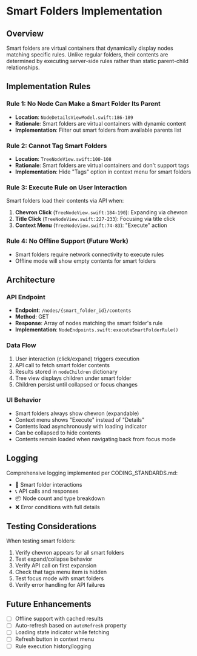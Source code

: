 # Smart Folders Implementation

## Overview
Smart folders are virtual containers that dynamically display nodes matching specific rules. Unlike regular folders, their contents are determined by executing server-side rules rather than static parent-child relationships.

## Implementation Rules

### Rule 1: No Node Can Make a Smart Folder Its Parent
- **Location**: `NodeDetailsViewModel.swift:186-189`
- **Rationale**: Smart folders are virtual containers with dynamic content
- **Implementation**: Filter out smart folders from available parents list

### Rule 2: Cannot Tag Smart Folders
- **Location**: `TreeNodeView.swift:100-108`
- **Rationale**: Smart folders are virtual containers and don't support tags
- **Implementation**: Hide "Tags" option in context menu for smart folders

### Rule 3: Execute Rule on User Interaction
Smart folders load their contents via API when:
1. **Chevron Click** (`TreeNodeView.swift:184-190`): Expanding via chevron
2. **Title Click** (`TreeNodeView.swift:227-233`): Focusing via title click
3. **Context Menu** (`TreeNodeView.swift:74-83`): "Execute" action

### Rule 4: No Offline Support (Future Work)
- Smart folders require network connectivity to execute rules
- Offline mode will show empty contents for smart folders

## Architecture

### API Endpoint
- **Endpoint**: `/nodes/{smart_folder_id}/contents`
- **Method**: GET
- **Response**: Array of nodes matching the smart folder's rule
- **Implementation**: `NodeEndpoints.swift:executeSmartFolderRule()`

### Data Flow
1. User interaction (click/expand) triggers execution
2. API call to fetch smart folder contents
3. Results stored in `nodeChildren` dictionary
4. Tree view displays children under smart folder
5. Children persist until collapsed or focus changes

### UI Behavior
- Smart folders always show chevron (expandable)
- Context menu shows "Execute" instead of "Details"
- Contents load asynchronously with loading indicator
- Can be collapsed to hide contents
- Contents remain loaded when navigating back from focus mode

## Logging
Comprehensive logging implemented per CODING_STANDARDS.md:
- 🧩 Smart folder interactions
- 📞 API calls and responses
- 📦 Node count and type breakdown
- ❌ Error conditions with full details

## Testing Considerations
When testing smart folders:
1. Verify chevron appears for all smart folders
2. Test expand/collapse behavior
3. Verify API call on first expansion
4. Check that tags menu item is hidden
5. Test focus mode with smart folders
6. Verify error handling for API failures

## Future Enhancements
- [ ] Offline support with cached results
- [ ] Auto-refresh based on `autoRefresh` property
- [ ] Loading state indicator while fetching
- [ ] Refresh button in context menu
- [ ] Rule execution history/logging